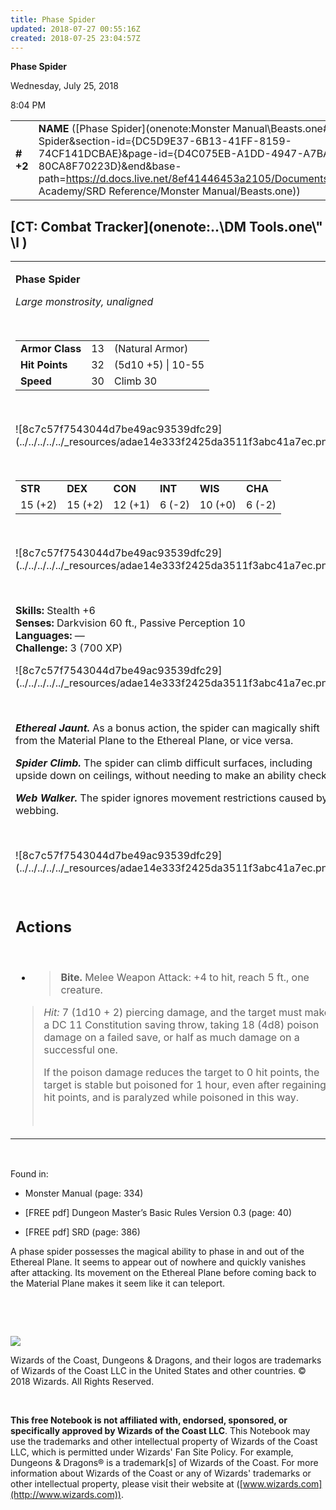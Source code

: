 ```yaml
---
title: Phase Spider
updated: 2018-07-27 00:55:16Z
created: 2018-07-25 23:04:57Z
---
```


**Phase Spider**

Wednesday, July 25, 2018

8:04 PM

|           |                                                                                                                                                                                                                                                                                                        |        |        |        |     |       |        |
|-----------|--------------------------------------------------------------------------------------------------------------------------------------------------------------------------------------------------------------------------------------------------------------------------------------------------------|--------|--------|--------|-----|-------|--------|
| **\# +2** | **NAME** ([Phase Spider](onenote:Monster Manual\\Beasts.one#Phase Spider&section-id={DC5D9E37-6B13-41FF-8159-74CF141DCBAE}&page-id={D4C075EB-A1DD-4947-A7BA-80CA8F70223D}&end&base-path=https://d.docs.live.net/8ef41446453a2105/Documents/Adventure Academy/SRD Reference/Monster Manual/Beasts.one)) | **13** | **32** | **32** | \-  | Notes | 700 XP |

## [CT: Combat Tracker](onenote:..\\DM Tools.one\\" \l )

<table><tbody><tr class="odd"><td><p><strong>Phase Spider</strong></p><p><em>Large monstrosity, unaligned</em></p><p> </p><table><tbody><tr class="odd"><td><strong>Armor Class</strong></td><td>13</td><td>(Natural Armor)</td></tr><tr class="even"><td><strong>Hit Points</strong></td><td>32</td><td>(5d10 +5) | 10-55</td></tr><tr class="odd"><td><strong>Speed</strong></td><td>30</td><td>Climb 30</td></tr></tbody></table><p> </p><p>![8c7c57f7543044d7be49ac93539dfc29](../../../../../_resources/adae14e333f2425da3511f3abc41a7ec.png)</p><p> </p><table><tbody><tr class="odd"><td><strong>STR</strong></td><td><strong>DEX</strong></td><td><strong>CON</strong></td><td><strong>INT</strong></td><td><strong>WIS</strong></td><td><strong>CHA</strong></td></tr><tr class="even"><td>15 (+2)</td><td>15 (+2)</td><td>12 (+1)</td><td>6 (-2)</td><td>10 (+0)</td><td>6 (-2)</td></tr></tbody></table><p> </p><p>![8c7c57f7543044d7be49ac93539dfc29](../../../../../_resources/adae14e333f2425da3511f3abc41a7ec.png)</p><p> </p><p><strong>Skills:</strong> Stealth +6<br />
<strong>Senses:</strong> Darkvision 60 ft., Passive Perception 10<br />
<strong>Languages:</strong> —<br />
<strong>Challenge:</strong> 3 (700 XP)</p><p>![8c7c57f7543044d7be49ac93539dfc29](../../../../../_resources/adae14e333f2425da3511f3abc41a7ec.png)</p><p> </p><p><em><strong>Ethereal Jaunt.</strong></em> As a bonus action, the spider can magically shift from the Material Plane to the Ethereal Plane, or vice versa.</p><p><em><strong>Spider Climb.</strong></em> The spider can climb difficult surfaces, including upside down on ceilings, without needing to make an ability check.</p><p><em><strong>Web Walker.</strong></em> The spider ignores movement restrictions caused by webbing.</p><p> </p><p>![8c7c57f7543044d7be49ac93539dfc29](../../../../../_resources/adae14e333f2425da3511f3abc41a7ec.png)</p><p> </p><h2 id="actions"><strong>Actions</strong></h2><p> </p><ul><li><blockquote><p><strong>Bite.</strong> Melee Weapon Attack: +4 to hit, reach 5 ft., one creature.</p></blockquote></li></ul><blockquote><p><em>Hit:</em> 7 (1d10 + 2) piercing damage, and the target must make a DC 11 Constitution saving throw, taking 18 (4d8) poison damage on a failed save, or half as much damage on a successful one.</p><p>If the poison damage reduces the target to 0 hit points, the target is stable but poisoned for 1 hour, even after regaining hit points, and is paralyzed while poisoned in this way.</p><p> </p></blockquote></td></tr></tbody></table>

 

Found in:

-   Monster Manual (page: 334)

-   \[FREE pdf\] Dungeon Master’s Basic Rules Version 0.3 (page: 40)

-   \[FREE pdf\] SRD (page: 386)

A phase spider possesses the magical ability to phase in and out of the Ethereal Plane. It seems to appear out of nowhere and quickly vanishes after attacking. Its movement on the Ethereal Plane before coming back to the Material Plane makes it seem like it can teleport.

 

 

![](tmp\media\image2.png)

Wizards of the Coast, Dungeons & Dragons, and their logos are trademarks of Wizards of the Coast LLC in the United States and other countries. © 2018 Wizards. All Rights Reserved.

 

**This free Notebook is not affiliated with, endorsed, sponsored, or specifically approved by Wizards of the Coast LLC**. This Notebook may use the trademarks and other intellectual property of Wizards of the Coast LLC, which is permitted under Wizards' Fan Site Policy. For example, Dungeons & Dragons® is a trademark\[s\] of Wizards of the Coast. For more information about Wizards of the Coast or any of Wizards' trademarks or other intellectual property, please visit their website at ([www.wizards.com](http://www.wizards.com)).
